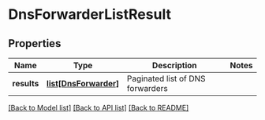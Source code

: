 # DnsForwarderListResult

## Properties
Name | Type | Description | Notes
------------ | ------------- | ------------- | -------------
**results** | [**list[DnsForwarder]**](DnsForwarder.md) | Paginated list of DNS forwarders | 

[[Back to Model list]](../README.md#documentation-for-models) [[Back to API list]](../README.md#documentation-for-api-endpoints) [[Back to README]](../README.md)

